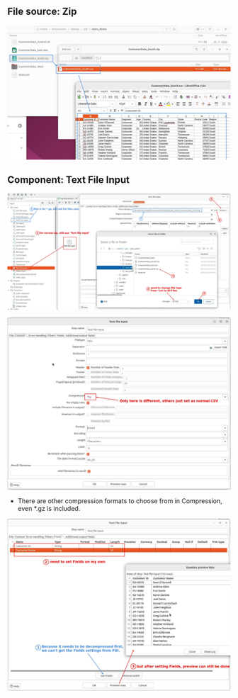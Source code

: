 ## **File source: Zip**

![Alt zip file](pic/01.jpg)

## **Component: Text File Input**

![Alt conpoments](pic/02.jpg)

![Alt content tab: compression](pic/03.jpg)

- There are other compression formats to choose from in Compression, even \*.gz is included.

![Alt fields setting and preview](pic/04.jpg)
